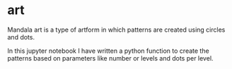 # art
Mandala art is a type of artform in which patterns 
are created using circles and dots.

In this jupyter notebook I have written a python
function to create the patterns based on parameters
like number or levels and dots per level.
